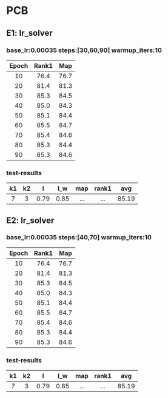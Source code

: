 # PCB
## E1: lr_solver
### base_lr:0.00035 steps:[30,60,90] warmup_iters:10
 |Epoch|Rank1|Map|
 |:------:|:------:|:------:|
 |10|76.4|76.7|
 |20|81.4|81.3|
 |30|85.3|84.5|
 |40|85.0|84.3|
 |50|85.1|84.4|
 |60|85.5|84.7|
 |70|85.4|84.6|
 |80|85.3|84.4|
 |90|85.3|84.6|
### test-results
|k1|k2|l|l_w|map|rank1|avg|
|:---:|:---:|:---:|:---:|:---:|:---:|:---:|
|7|3|0.79|0.85|...|...|85.19|

## E2: lr_solver
### base_lr:0.00035 steps:[40,70] warmup_iters:10
 |Epoch|Rank1|Map|
 |:------:|:------:|:------:|
 |10|76.4|76.7|
 |20|81.4|81.3|
 |30|85.3|84.5|
 |40|85.0|84.3|
 |50|85.1|84.4|
 |60|85.5|84.7|
 |70|85.4|84.6|
 |80|85.3|84.4|
 |90|85.3|84.6|
### test-results
|k1|k2|l|l_w|map|rank1|avg|
|:---:|:---:|:---:|:---:|:---:|:---:|:---:|
|7|3|0.79|0.85|...|...|85.19|


